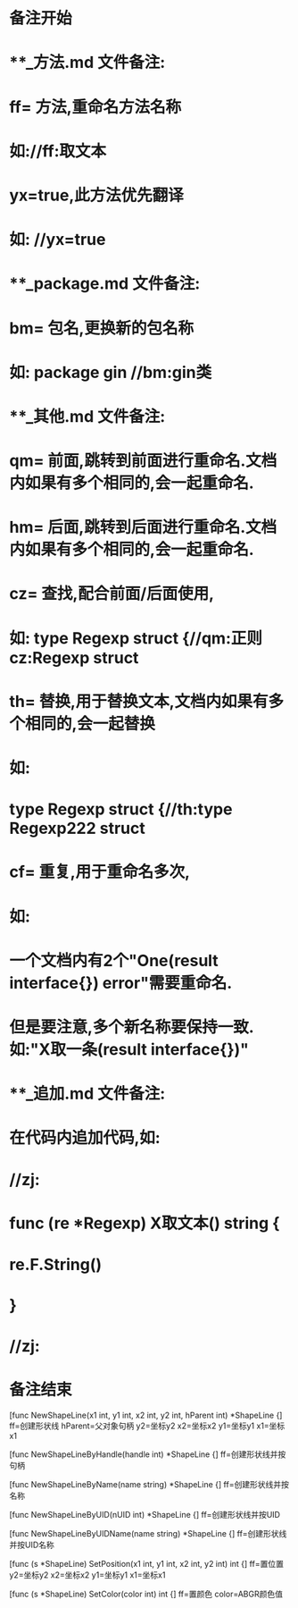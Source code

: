 # 备注开始
# **_方法.md 文件备注:
# ff= 方法,重命名方法名称
# 如://ff:取文本
#
# yx=true,此方法优先翻译
# 如: //yx=true

# **_package.md 文件备注:
# bm= 包名,更换新的包名称 
# 如: package gin //bm:gin类

# **_其他.md 文件备注:
# qm= 前面,跳转到前面进行重命名.文档内如果有多个相同的,会一起重命名.
# hm= 后面,跳转到后面进行重命名.文档内如果有多个相同的,会一起重命名.
# cz= 查找,配合前面/后面使用,
# 如: type Regexp struct {//qm:正则 cz:Regexp struct
#
# th= 替换,用于替换文本,文档内如果有多个相同的,会一起替换
# 如:
# type Regexp struct {//th:type Regexp222 struct
#
# cf= 重复,用于重命名多次,
# 如: 
# 一个文档内有2个"One(result interface{}) error"需要重命名.
# 但是要注意,多个新名称要保持一致. 如:"X取一条(result interface{})"

# **_追加.md 文件备注:
# 在代码内追加代码,如:
# //zj:
# func (re *Regexp) X取文本() string { 
# re.F.String()
# }
# //zj:
# 备注结束

[func NewShapeLine(x1 int, y1 int, x2 int, y2 int, hParent int) *ShapeLine {]
ff=创建形状线
hParent=父对象句柄
y2=坐标y2
x2=坐标x2
y1=坐标y1
x1=坐标x1

[func NewShapeLineByHandle(handle int) *ShapeLine {]
ff=创建形状线并按句柄

[func NewShapeLineByName(name string) *ShapeLine {]
ff=创建形状线并按名称

[func NewShapeLineByUID(nUID int) *ShapeLine {]
ff=创建形状线并按UID

[func NewShapeLineByUIDName(name string) *ShapeLine {]
ff=创建形状线并按UID名称

[func (s *ShapeLine) SetPosition(x1 int, y1 int, x2 int, y2 int) int {]
ff=置位置
y2=坐标y2
x2=坐标x2
y1=坐标y1
x1=坐标x1

[func (s *ShapeLine) SetColor(color int) int {]
ff=置颜色
color=ABGR颜色值
